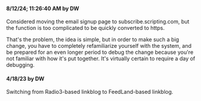#### 8/12/24; 11:26:40 AM by DW

Considered moving the email signup page to subscribe.scripting.com, but the function is too complicated to be quickly converted to https.

That's the problem, the idea is simple, but in order to make such a big change, you have to completely refamiliarize yourself with the system, and be prepared for an even longer period to debug the change because you're not familiar with how it's put together. It's virtually certain to require a day of debugging.

#### 4/18/23 by DW

Switching from Radio3-based linkblog to FeedLand-based linkblog. 

